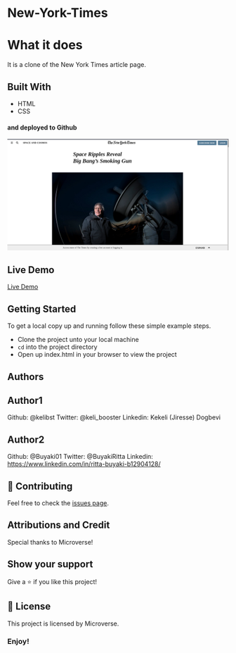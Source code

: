 # New-York-Times

# What it does
It is a clone of the New York Times article page.

## Built With
- HTML
- CSS
#### and deployed to Github

![demopage](img/demopage.png)

## Live Demo

[Live Demo](https://raw.githack.com/kelibst/New-York-Times/new-featured-branch/index.html)

## Getting Started

To get a local copy up and running follow these simple example steps.
- Clone the project unto your local machine
- `cd` into the project directory
- Open up index.html in your browser to view the project

## Authors

## Author1

Github: @kelibst
Twitter: @keli_booster
Linkedin: Kekeli (Jiresse) Dogbevi

## Author2

Github: @Buyaki01
Twitter: @BuyakiRitta
Linkedin: https://www.linkedin.com/in/ritta-buyaki-b12904128/

## 🤝 Contributing

Feel free to check the [issues page](https://github.com/kelibst/New-York-Times/issues).

## Attributions and Credit
Special thanks to Microverse!

## Show your support

Give a ⭐️ if you like this project!

## 📝 License

This project is licensed by Microverse.

### Enjoy!
